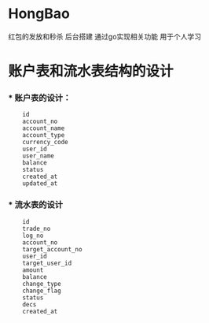 # HongBao
红包的发放和秒杀 后台搭建 通过go实现相关功能 用于个人学习

# 账户表和流水表结构的设计
   ### * 账户表的设计：  
        id  
        account_no  
        account_name  
        account_type
        currency_code  
        user_id  
        user_name  
        balance  
        status  
        created_at  
        updated_at  
        
       
   ### * 流水表的设计  
        id  
        trade_no  
        log_no  
        account_no  
        target_account_no  
        user_id  
        target_user_id  
        amount  
        balance  
        change_type  
        change_flag  
        status  
        decs  
        created_at  
        